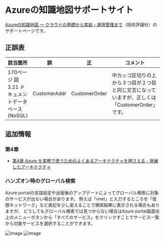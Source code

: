 # Azureの知識地図サポートサイト
[Azureの知識地図 〜 クラウドの基礎から実装・運用管理まで](https://gihyo.jp/book/2025/978-4-297-14903-1)（技術評論社）のサポートページです。

## 正誤表
|該当箇所|誤|正|コメント|
|---|---|---|---|
|170ページ 図3.21 ドキュメントデータベース(NoSQL)|CustomerAddr|CustomerOrder|中カッコ区切りの上から３つ目が２つ目と同じ文言になっていますが、正しくは「CustomerOrder」です。|

## 追加情報
### 第4章
- [第4章 Azure を実務で使うためのよくあるアーキテクチャを押さえる - 発展したアーキテクチャ](./advanced-architecture.md)

### ハンズオン時のグローバル検索
Azure portalの言語設定や出版後のアップデートによってグローバル検索に対象のサービスが出ない場合があります。
例えば「vnet」と入力するところを「仮想ネットワーク」など表記を少し変えることで検索結果に表示される場合もありますが、
どうしてもグローバル検索では見つからない場合はAzure portal画面左上のメニューボタンから「すべてのサービス」をクリックすことでサービス一覧から対象サービスを選択することができます。

![image](https://github.com/user-attachments/assets/77c81960-9ce6-4ff9-b786-fc89e5c7c5ce)
![image](https://github.com/user-attachments/assets/63ac297b-297c-4993-b074-2e932f9c0fa8)

